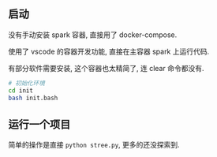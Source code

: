 ## 启动

没有手动安装 spark 容器, 直接用了 docker-compose.

使用了 vscode 的容器开发功能, 直接在主容器 spark 上运行代码.

有部分软件需要安装, 这个容器也太精简了, 连 clear 命令都没有.

```bash
# 初始化环境
cd init
bash init.bash
```

## 运行一个项目

简单的操作是直接 `python stree.py`, 更多的还没探索到.


